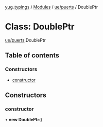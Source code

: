 [yug_typings](../README.md) / [Modules](../modules.md) / [ue/puerts](../modules/ue_puerts.md) / DoublePtr

# Class: DoublePtr

[ue/puerts](../modules/ue_puerts.md).DoublePtr

## Table of contents

### Constructors

- [constructor](ue_puerts.DoublePtr.md#constructor)

## Constructors

### constructor

• **new DoublePtr**()
